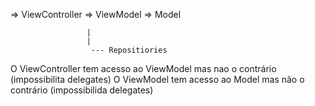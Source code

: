 
=> ViewController => ViewModel => Model

                     |
                     |
                      --- Repositiories

O ViewController tem acesso ao ViewModel mas nao o contrário (impossibilita delegates)
O ViewModel tem acesso ao Model mas não o contrário (impossibilida delegates)
